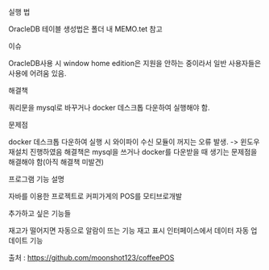실행 법

OracleDB 테이블 생성법은 폴더 내 MEMO.tet 참고

이슈

OracleDB사용 시 window home edition은 지원을 안하는 중이라서 일반 사용자들은 사용에 어려움 있음.

해결책

쿼리문을 mysql로 바꾸거나 docker 데스크톱 다운하여 실행해야 함.

문제점

docker 데스크톱 다운하여 실행 시 와이파이 수신 모듈이 꺼지는 오류 발생. -> 윈도우 재설치 진행하였음
해결책은 mysql을 쓰거나 docker를 다운받을 때 생기는 문제점을 해결해야 함(아직 해결책 미발견)

프로그램 기능 설명

자바를 이용한 프로젝트로 커피가게의 POS를 모티브로개발

추가하고 싶은 기능들

재고가 떨어지면 자동으로 알람이 뜨는 기능
재고 표시 인터페이스에서 데이터 자동 업데이트 기능

출처 : https://github.com/moonshot123/coffeePOS
